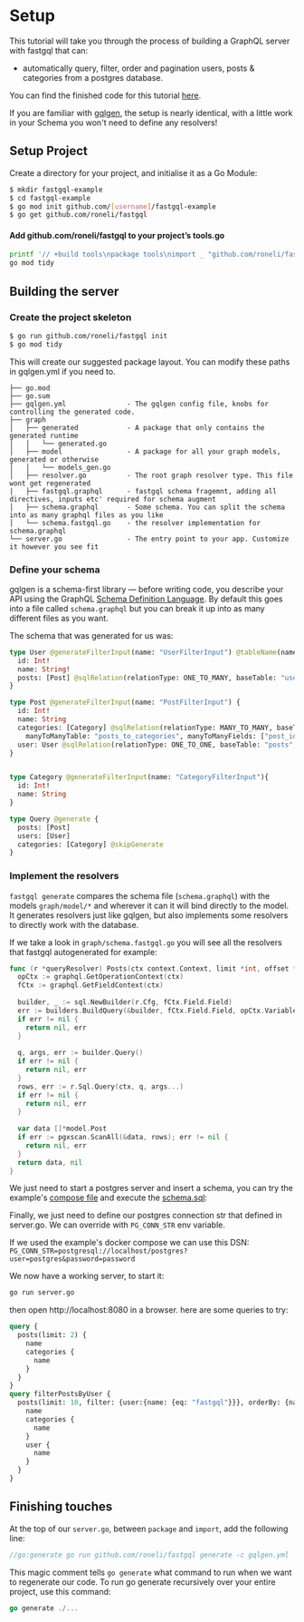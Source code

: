 # Setup

This tutorial will take you through the process of building a GraphQL server with fastgql that can:

- automatically query, filter, order and pagination users, posts & categories from a postgres database.

You can find the finished code for this tutorial [here](https://github.com/roneli/fastgql/tree/master/example).

If you are familiar with [gqlgen](https://gqlgen.com), the setup is nearly identical, with a little work in
your Schema you won't need to define any resolvers!


## Setup Project

Create a directory for your project, and initialise it as a Go Module:

```sh
$ mkdir fastgql-example
$ cd fastgql-example 
$ go mod init github.com/[username]/fastgql-example
$ go get github.com/roneli/fastgql
```

#### Add github.com/roneli/fastgql to your project’s tools.go

```bash
printf '// +build tools\npackage tools\nimport _ "github.com/roneli/fastgql"' | gofmt > tools.go
go mod tidy
```

## Building the server

### Create the project skeleton

```bash
$ go run github.com/roneli/fastgql init
$ go mod tidy
```

This will create our suggested package layout. You can modify these paths in gqlgen.yml if you need to.
```
├── go.mod
├── go.sum
├── gqlgen.yml               - The gqlgen config file, knobs for controlling the generated code.
├── graph
│   ├── generated            - A package that only contains the generated runtime
│   │   └── generated.go
│   ├── model                - A package for all your graph models, generated or otherwise
│   │   └── models_gen.go
│   ├── resolver.go          - The root graph resolver type. This file wont get regenerated
|   ├── fastgql.graphql      - fastgql schema fragemnt, adding all directives, inputs etc' required for schema augment
│   ├── schema.graphql       - Some schema. You can split the schema into as many graphql files as you like
│   └── schema.fastgql.go    - the resolver implementation for schema.graphql
└── server.go                - The entry point to your app. Customize it however you see fit
```

### Define your schema

gqlgen is a schema-first library — before writing code, you describe your API using the GraphQL
[Schema Definition Language](http://graphql.org/learn/schema/). By default this goes into a file called
`schema.graphql` but you can break it up into as many different files as you want.

The schema that was generated for us was:
```graphql
type User @generateFilterInput(name: "UserFilterInput") @tableName(name: "user"){
  id: Int!
  name: String!
  posts: [Post] @sqlRelation(relationType: ONE_TO_MANY, baseTable: "user", refTable: "posts", fields: ["id"], references: ["user_id"])
}

type Post @generateFilterInput(name: "PostFilterInput") {
  id: Int!
  name: String
  categories: [Category] @sqlRelation(relationType: MANY_TO_MANY, baseTable: "posts", refTable: "categories", fields: ["id"], references: ["id"]
    manyToManyTable: "posts_to_categories", manyToManyFields: ["post_id"], manyToManyReferences: ["category_id"])
  user: User @sqlRelation(relationType: ONE_TO_ONE, baseTable: "posts", refTable: "user", fields: ["user_id"], references: ["id"])
}


type Category @generateFilterInput(name: "CategoryFilterInput"){
  id: Int!
  name: String
}

type Query @generate {
  posts: [Post]
  users: [User]
  categories: [Category] @skipGenerate
}
```

### Implement the resolvers

`fastgql generate` compares the schema file (`schema.graphql`) with the models `graph/model/*` and wherever it
can it will bind directly to the model. It generates resolvers just like gqlgen, but also implements some resolvers to directly work with the database.

If we take a look in `graph/schema.fastgql.go` you will see all the resolvers that fastgql autogenerated for example:
```go
func (r *queryResolver) Posts(ctx context.Context, limit *int, offset *int, orderBy *model.PostOrdering, filter *model.PostFilterInput) ([]*model.Post, error) {
  opCtx := graphql.GetOperationContext(ctx)
  fCtx := graphql.GetFieldContext(ctx)
  
  builder, _ := sql.NewBuilder(r.Cfg, fCtx.Field.Field)
  err := builders.BuildQuery(&builder, fCtx.Field.Field, opCtx.Variables)
  if err != nil {
  	return nil, err
  }
  
  q, args, err := builder.Query()
  if err != nil {
  	return nil, err
  }
  rows, err := r.Sql.Query(ctx, q, args...)
  if err != nil {
  	return nil, err
  }
  
  var data []*model.Post
  if err := pgxscan.ScanAll(&data, rows); err != nil {
  	return nil, err
  }
  return data, nil
}
```

We just need to start a postgres server and insert a schema, you can try the example's [compose file](https://github.com/roneli/fastgql/tree/master/example/docker-compose.yml) and
execute the [schema.sql](https://github.com/roneli/fastgql/blob/master/example/graph/schema.graphql):

Finally, we just need to define our postgres connection str that defined in server.go. We can override with ``PG_CONN_STR`` env variable.

If we used the example's docker compose we can use this DSN: ``PG_CONN_STR=postgresql://localhost/postgres?user=postgres&password=password``

We now have a working server, to start it:

```bash
go run server.go
```

then open http://localhost:8080 in a browser. here are some queries to try:
```graphql
query {
  posts(limit: 2) {
    name
    categories {
      name
    }
  }
}
query filterPostsByUser {
  posts(limit: 10, filter: {user:{name: {eq: "fastgql"}}}, orderBy: {name: ASC}) {
    name
    categories {
      name
    }
    user {
      name
    }
  }
}
```

## Finishing touches

At the top of our `server.go`, between `package` and `import`, add the following line:

```go
//go:generate go run github.com/roneli/fastgql generate -c gqlgen.yml
```

This magic comment tells `go generate` what command to run when we want to regenerate our code.  To run go generate recursively over your entire project, use this command:

```go
go generate ./...
```